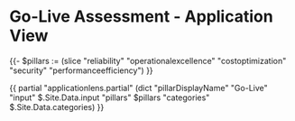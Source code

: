 # Go-Live Assessment - Application View

{{- $pillars := (slice "reliability" "operationalexcellence" "costoptimization" "security" "performanceefficiency") }}

{{ partial "applicationlens.partial" (dict "pillarDisplayName" "Go-Live" "input" $.Site.Data.input "pillars" $pillars "categories" $.Site.Data.categories) }}
